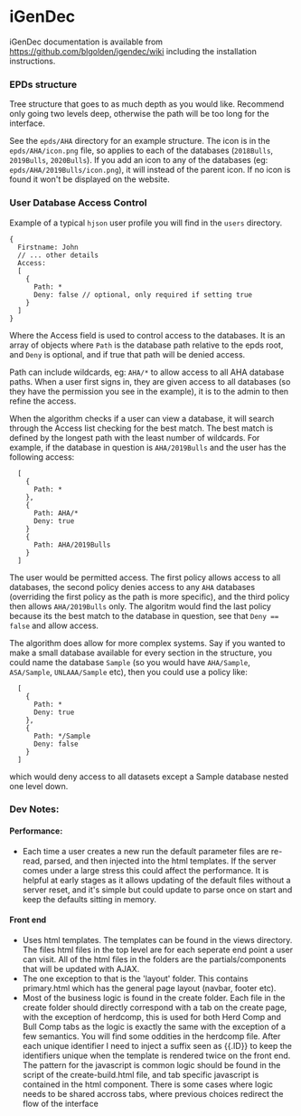 # iGenDec

iGenDec documentation is available from https://github.com/blgolden/igendec/wiki including the installation instructions.

### EPDs structure

Tree structure that goes to as much depth as you would like. Recommend only going two levels deep, otherwise the path will be too long for the interface.

See the `epds/AHA` directory for an example structure. The icon is in the `epds/AHA/icon.png` file, so applies to each of the databases (`2018Bulls`, `2019Bulls`, `2020Bulls`). If you add an icon to any of the databases (eg: `epds/AHA/2019Bulls/icon.png`), it will instead of the parent icon. If no icon is found it won't be displayed on the website.

### User Database Access Control

Example of a typical `hjson` user profile you will find in the `users` directory.

```
{
  Firstname: John
  // ... other details
  Access:
  [
    {
      Path: *
      Deny: false // optional, only required if setting true
    }
  ]
}
```

Where the Access field is used to control access to the databases. It is an array of objects where `Path` is the database path relative to the epds root, and `Deny` is optional, and if true that path will be denied access.

Path can include wildcards, eg: `AHA/*` to allow access to all AHA database paths. When a user first signs in, they are given access to all databases (so they have the permission you see in the example), it is to the admin to then refine the access.

When the algorithm checks if a user can view a database, it will search through the Access list checking for the best match. The best match is defined by the longest path with the least number of wildcards. For example, if the database in question is `AHA/2019Bulls` and the user has the following access:

```
  [
    {
      Path: *
    },
    {
      Path: AHA/*
      Deny: true
    }
    {
      Path: AHA/2019Bulls
    }
  ]
```

The user would be permitted access. The first policy allows access to all databases, the second policy denies access to any `AHA` databases (overriding the first policy as the path is more specific), and the third policy then allows `AHA/2019Bulls` only. The algoritm would find the last policy because its the best match to the database in question, see that `Deny == false` and allow access.

The algorithm does allow for more complex systems. Say if you wanted to make a small database available for every section in the structure, you could name the database `Sample` (so you would have `AHA/Sample`, `ASA/Sample`, `UNLAAA/Sample` etc), then you could use a policy like:

```
  [
    {
      Path: *
      Deny: true
    },
    {
      Path: */Sample
      Deny: false
    }
  ]
```
which would deny access to all datasets except a Sample database nested one level down.

### Dev Notes:

#### Performance:

- Each time a user creates a new run the default parameter files are re-read, parsed, and then injected into the html templates. If the server comes under a large stress this could affect the performance. It is helpful at early stages as it allows updating of the default files without a server reset, and it's simple but could update to parse once on start and keep the defaults sitting in memory.

#### Front end

- Uses html templates. The templates can be found in the views directory. The files html files in the top level are for each seperate end point a user can visit. All of the html files in the folders are the partials/components that will be updated with AJAX.
- The one exception to that is the 'layout' folder. This contains primary.html which has the general page layout (navbar, footer etc).
- Most of the business logic is found in the create folder. Each file in the create folder should directly correspond with a tab on the create page, with the exception of herdcomp, this is used for both Herd Comp and Bull Comp tabs as the logic is exactly the same with the exception of a few semantics. You will find some oddities in the herdcomp file. After each unique identifier I need to inject a suffix seen as {{.ID}} to keep the identifiers unique when the template is rendered twice on the front end. The pattern for the javascript is common logic should be found in the script of the create-build.html file, and tab specific javascript is contained in the html component. There is some cases where logic needs to be shared accross tabs, where previous choices redirect the flow of the interface
